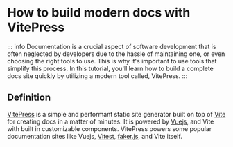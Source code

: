 # How to build modern docs with VitePress

::: info
Documentation is a crucial aspect of software development that is often neglected by developers due to the hassle of maintaining one, or even choosing the right tools to use. This is why it's important to use tools that simplify this process. In this tutorial, you'll learn how to build a complete docs site quickly by utilizing a modern tool called, VitePress.
:::

## Definition

[VitePress](https://vitepress.vuejs.org/) is a simple and performant static site generator built on top of [Vite](https://vitejs.dev) for creating docs in a matter of minutes. It is powered by [Vuejs](https://vuejs.org/), and Vite with built in customizable components. VitePress powers some popular documentation sites like Vuejs, [Vitest](https://vitest.dev/), [faker.js](https://fakerjs.dev/), and Vite itself.
